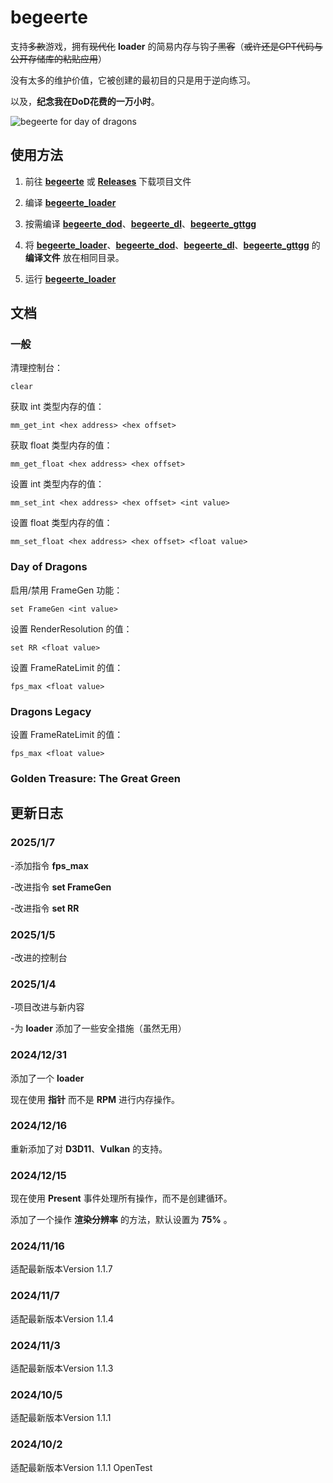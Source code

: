 # begeerte

支持~~多款~~游戏，拥有~~现代化~~ **loader** 的简易内存与钩子~~黑客~~（~~或许还是GPT代码与公开存储库的粘贴应用~~）

没有太多的维护价值，它被创建的最初目的只是用于逆向练习。

以及，**纪念我在DoD花费的一万小时**。

![begeerte for day of dragons](https://github.com/user-attachments/assets/afeab634-b28e-46f8-abc9-f73f9de43002)

## 使用方法

1. 前往 **[begeerte](https://github.com/zetsr/begeerte/archive/refs/heads/main.zip)** 或 **[Releases](https://github.com/zetsr/begeerte/releases)** 下载项目文件

1. 编译 **[begeerte_loader](https://github.com/zetsr/begeerte/tree/main/begeerte_loader)**

2. 按需编译 **[begeerte_dod](https://github.com/zetsr/begeerte/tree/main/begeerte_dod)**、**[begeerte_dl](https://github.com/zetsr/begeerte/tree/main/begeerte_dl)**、**[begeerte_gttgg](https://github.com/zetsr/begeerte/tree/main/begeerte_gttgg)**

3. 将 **[begeerte_loader](https://github.com/zetsr/begeerte/tree/main/begeerte_loader)**、**[begeerte_dod](https://github.com/zetsr/begeerte/tree/main/begeerte_dod)**、**[begeerte_dl](https://github.com/zetsr/begeerte/tree/main/begeerte_dl)**、**[begeerte_gttgg](https://github.com/zetsr/begeerte/tree/main/begeerte_gttgg)** 的 **编译文件** 放在相同目录。

4. 运行 **[begeerte_loader](https://github.com/zetsr/begeerte/tree/main/begeerte_loader)**

## 文档

### 一般

清理控制台：

    clear

获取 int 类型内存的值：

    mm_get_int <hex address> <hex offset>

获取 float 类型内存的值：

    mm_get_float <hex address> <hex offset>
    
设置 int 类型内存的值：

    mm_set_int <hex address> <hex offset> <int value>

设置 float 类型内存的值：

    mm_set_float <hex address> <hex offset> <float value>

### Day of Dragons

启用/禁用 FrameGen 功能：

    set FrameGen <int value>

设置 RenderResolution 的值：

    set RR <float value>

设置 FrameRateLimit 的值：

    fps_max <float value>    

### Dragons Legacy

设置 FrameRateLimit 的值：

    fps_max <float value>    

### Golden Treasure: The Great Green

## 更新日志

### 2025/1/7

-添加指令 **fps_max**

-改进指令 **set FrameGen**

-改进指令 **set RR**

### 2025/1/5

-改进的控制台

### 2025/1/4

-项目改进与新内容

-为 **loader** 添加了一些安全措施（虽然无用）

### 2024/12/31

添加了一个 **loader**

现在使用 **指针** 而不是 **RPM** 进行内存操作。

### 2024/12/16

重新添加了对 **D3D11**、**Vulkan** 的支持。

### 2024/12/15

现在使用 **Present** 事件处理所有操作，而不是创建循环。

添加了一个操作 **渲染分辨率** 的方法，默认设置为 **75%** 。

### 2024/11/16

适配最新版本Version 1.1.7

### 2024/11/7

适配最新版本Version 1.1.4

### 2024/11/3

适配最新版本Version 1.1.3

### 2024/10/5

适配最新版本Version 1.1.1

### 2024/10/2

适配最新版本Version 1.1.1 OpenTest
